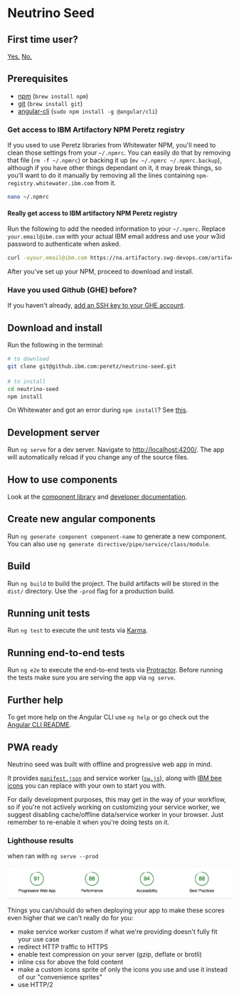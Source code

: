 # Neutrino Seed

## First time user?
[Yes.](#firsttimeuser) [No.](#experienceduser) 

## Prerequisites

* [npm](https://www.npmjs.com/) (`brew install npm`)
* [git](https://git-scm.com/) (`brew install git`)
* [angular-cli](https://cli.angular.io/) (`sudo npm install -g @angular/cli`)


### Get access to IBM Artifactory NPM Peretz registry

If you used to use Peretz libraries from Whitewater NPM, you'll need to clean those settings from your `~/.npmrc`.
You can easily do that by removing that file (`rm -f ~/.npmrc`) or backing it up (`mv ~/.npmrc ~/.npmrc.backup`),
although if you have other things dependant on it, it may break things, so you'll want to do it manually by
removing all the lines containing `npm-registry.whitewater.ibm.com` from it.

```bash
nano ~/.npmrc
```

<a id="firsttimeuser"></a>

#### Really get access to IBM artifactory NPM Peretz registry

Run the following to add the needed information
to your `~/.npmrc`. Replace `your.email@ibm.com` with your actual IBM email address and use your w3id password to
authenticate when asked.

```bash
curl -uyour.email@ibm.com https://na.artifactory.swg-devops.com/artifactory/api/npm/wce-peretz-npm-local/auth/peretz >> ~/.npmrc
```

After you've set up your NPM, proceed to download and install.

### Have you used Github (GHE) before?

If you haven't already, [add an SSH key to your GHE account](https://github.ibm.com/settings/keys).

<a id="experienceduser"></a>

## Download and install

Run the following in the terminal:

```bash
# to download
git clone git@github.ibm.com:peretz/neutrino-seed.git

# to install
cd neutrino-seed
npm install
```

On Whitewater and got an error during `npm install`? See [this](#npminstallerror).

## Development server
Run `ng serve` for a dev server. Navigate to [http://localhost:4200/](http://localhost:4200/). The app will automatically reload if you change any of the source files.

## How to use components

Look at the [component library](http://billboard1.fyre.ibm.com/component-library) and [developer documentation](https://pages.github.ibm.com/peretz/neutrino/documentation/).

## Create new angular components

Run `ng generate component component-name` to generate a new component. You can also use `ng generate directive/pipe/service/class/module`.

## Build

Run `ng build` to build the project. The build artifacts will be stored in the `dist/` directory. Use the `-prod` flag for a production build.

## Running unit tests

Run `ng test` to execute the unit tests via [Karma](https://karma-runner.github.io).

## Running end-to-end tests

Run `ng e2e` to execute the end-to-end tests via [Protractor](http://www.protractortest.org/).
Before running the tests make sure you are serving the app via `ng serve`.

## Further help

To get more help on the Angular CLI use `ng help` or go check out the [Angular CLI README](https://github.com/angular/angular-cli/blob/master/README.md).

## PWA ready

Neutrino seed was built with offline and progressive web app in mind.

It provides [`manifest.json`](src/manifest.json) and service worker ([`sw.js`](src/sw.js)), along with [IBM bee icons](src/assets/icons) you can replace with your own to start you with.

For daily development purposes, this may get in the way of your workflow, so if you're not actively working on customizing your service worker, we suggest disabling cache/offline data/service worker in your browser. Just remember to re-enable it when you're doing tests on it.

### Lighthouse results

when ran with `ng serve --prod`

![PWA results](./images/PWA%20results.png)

Things you can/should do when deploying your app to make these scores even higher that we can't really do for you:

- make service worker custom if what we're providing doesn't fully fit your use case
- redirect HTTP traffic to HTTPS
- enable text compression on your server (gzip, deflate or brotli)
- inline css for above the fold content
- make a custom icons sprite of only the icons you use and use it instead of our "convenience sprites"
- use HTTP/2
